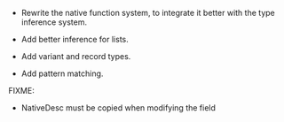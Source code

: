 - Rewrite the native function system, to integrate it better with the type inference system.
- Add better inference for lists.

- Add variant and record types.
- Add pattern matching.



FIXME:

- NativeDesc must be copied when modifying the field
